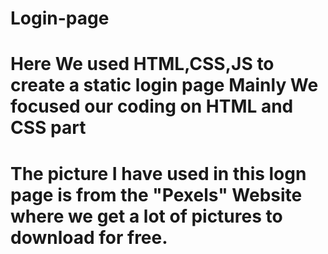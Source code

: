 # Login-page
# Here We used HTML,CSS,JS to create a static login page Mainly We focused our coding on HTML and CSS part 
# The picture I have used in this logn page is from the "Pexels" Website where we get a lot of pictures to download for free.
